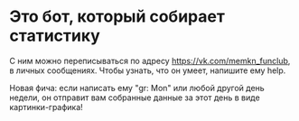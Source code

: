# Это бот, который собирает статистику

С ним можно переписываться по адресу https://vk.com/memkn_funclub, в личных сообщениях.
Чтобы узнать, что он умеет, напишите ему help. 

Новая фича: если написать ему "gr: Mon" или любой другой день недели, он отправит вам собранные данные за этот день в виде картинки-графика!
